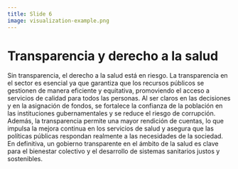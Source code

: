 ```yaml
---
title: Slide 6
image: visualization-example.png
---
```


# Transparencia y derecho a la salud
Sin transparencia, el derecho a la salud está en riesgo. La transparencia en el sector es esencial ya que garantiza que los recursos públicos se gestionen de manera eficiente y equitativa, promoviendo el acceso a servicios de calidad para todos las personas. Al ser claros en las decisiones y en la asignación de fondos, se fortalece la confianza de la población en las instituciones gubernamentales y se reduce el riesgo de corrupción. Además, la transparencia permite una mayor rendición de cuentas, lo que impulsa la mejora continua en los servicios de salud y asegura que las políticas públicas respondan realmente a las necesidades de la sociedad. En definitiva, un gobierno transparente en el ámbito de la salud es clave para el bienestar colectivo y el desarrollo de sistemas sanitarios justos y sostenibles.

